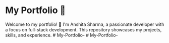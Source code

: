# My Portfolio 🚀

Welcome to my portfolio! 👋 I'm Anshita Sharma, a passionate developer with a focus on full-stack development. This repository showcases my projects, skills, and experience.
#   M y - P o r t f o l i o -  
 #   M y - P o r t f o l i o -  
 